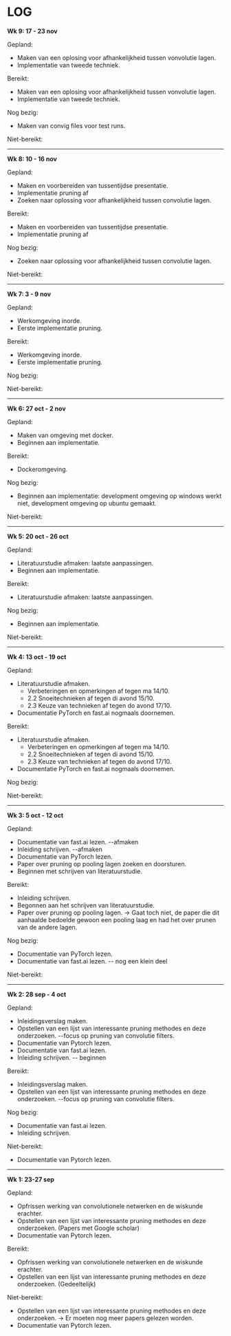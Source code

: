 # LOG

**Wk 9: 17 - 23 nov**

Gepland:

- Maken van een oplosing voor afhankelijkheid tussen vonvolutie lagen.
- Implementatie van tweede techniek.

Bereikt:

- Maken van een oplosing voor afhankelijkheid tussen vonvolutie lagen.
- Implementatie van tweede techniek.

Nog bezig: 

- Maken van convig files voor test runs.

Niet-bereikt:

---

**Wk 8: 10 - 16 nov**

Gepland:

- Maken en voorbereiden van tussentijdse presentatie.
- Implementatie pruning af
- Zoeken naar oplossing voor afhankelijkheid tussen convolutie lagen.

Bereikt:

- Maken en voorbereiden van tussentijdse presentatie.
- Implementatie pruning af

Nog bezig: 

- Zoeken naar oplossing voor afhankelijkheid tussen convolutie lagen.

Niet-bereikt:

---

**Wk 7: 3 - 9 nov**

Gepland:

- Werkomgeving inorde.
- Eerste implementatie pruning.

Bereikt:

-  Werkomgeving inorde.
- Eerste implementatie pruning.

Nog bezig: 

Niet-bereikt:

---

**Wk 6: 27 oct - 2 nov**

Gepland:

- Maken van omgeving met docker.
- Beginnen aan implementatie.

Bereikt:

- Dockeromgeving.

Nog bezig: 

- Beginnen aan implementatie: development omgeving op windows werkt niet, development omgeving op ubuntu gemaakt.

Niet-bereikt:

---

**Wk 5: 20 oct - 26 oct**

Gepland:

- Literatuurstudie afmaken: laatste aanpassingen.
- Beginnen aan implementatie.

Bereikt:

- Literatuurstudie afmaken: laatste aanpassingen.

Nog bezig: 

- Beginnen aan implementatie.

Niet-bereikt:

---

**Wk 4: 13 oct - 19 oct**

Gepland:

- Literatuurstudie afmaken.
  - Verbeteringen en opmerkingen af tegen ma 14/10.
  - 2.2 Snoeitechnieken af tegen di avond 15/10.
  - 2.3 Keuze van technieken af tegen do avond 17/10.
- Documentatie PyTorch en fast.ai nogmaals doornemen.

Bereikt:

- Literatuurstudie afmaken.
  - Verbeteringen en opmerkingen af tegen ma 14/10.
  - 2.2 Snoeitechnieken af tegen di avond 15/10.
  - 2.3 Keuze van technieken af tegen do avond 17/10.
- Documentatie PyTorch en fast.ai nogmaals doornemen.

Nog bezig: 

Niet-bereikt:

---

**Wk 3: 5 oct - 12 oct**

Gepland:

- Documentatie van fast.ai lezen. --afmaken
- Inleiding schrijven. --afmaken
- Documentatie van PyTorch lezen.
- Paper over pruning op pooling lagen zoeken en doorsturen.
- Beginnen met schrijven van literatuurstudie.

Bereikt:

- Inleiding schrijven.
- Begonnen aan het schrijven van literatuurstudie.
- Paper over pruning op pooling lagen. -> Gaat toch niet, de paper die dit aanhaalde bedoelde  gewoon een pooling laag en had het over prunen van de andere lagen.

Nog bezig: 

- Documentatie van PyTorch lezen. 
- Documentatie van fast.ai lezen. -- nog een klein deel

Niet-bereikt:

---

**Wk 2: 28 sep - 4 oct**

Gepland:

- Inleidingsverslag maken.
- Opstellen van een lijst van interessante pruning methodes en deze onderzoeken. --focus op pruning van convolutie filters.
- Documentatie van Pytorch lezen.
- Documentatie van fast.ai lezen.
- Inleiding schrijven. -- beginnen

Bereikt:

- Inleidingsverslag maken.
- Opstellen van een lijst van interessante pruning methodes en deze onderzoeken. --focus op pruning van convolutie filters.

Nog bezig: 

- Documentatie van fast.ai lezen.
- Inleiding schrijven. 

Niet-bereikt:

- Documentatie van Pytorch lezen.

---

**Wk 1: 23-27 sep**

Gepland:

- Opfrissen werking van convolutionele netwerken en de wiskunde erachter.
- Opstellen van een lijst van interessante pruning methodes en deze onderzoeken. (Papers met Google scholar)
- Documentatie van Pytorch lezen.

Bereikt:

- Opfrissen werking van convolutionele netwerken en de wiskunde erachter.
-  Opstellen van een lijst van interessante pruning methodes en deze onderzoeken. (Gedeeltelijk)

Niet-bereikt:

- Opstellen van een lijst van interessante pruning methodes en deze onderzoeken. -> Er moeten nog meer papers gelezen worden.
- Documentatie van Pytorch lezen.


